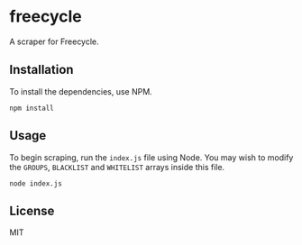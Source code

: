# freecycle

A scraper for Freecycle.

## Installation

To install the dependencies, use NPM.

`npm install`

## Usage

To begin scraping, run the `index.js` file using Node. You may wish to modify the `GROUPS`, `BLACKLIST` and `WHITELIST` arrays inside this file.

`node index.js`

## License

MIT
